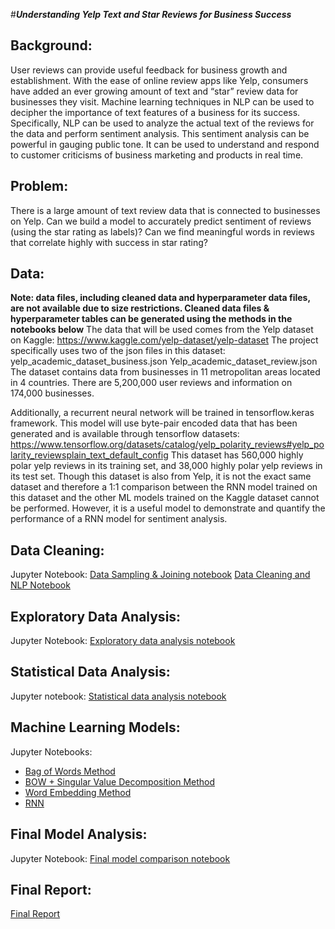 #___Understanding Yelp Text and Star Reviews for Business Success___
## Background:
User reviews can provide useful feedback for business growth and establishment. With the ease of online review apps like Yelp, consumers have added an ever growing amount of text and “star” review data for businesses they visit. Machine learning techniques in NLP can be used to decipher the importance of  text features of a business for its success. Specifically, NLP can be used to analyze the actual text of the reviews for the data and perform sentiment analysis. This sentiment analysis can be powerful in gauging public tone. It can be used to understand and respond to customer criticisms of business marketing and products in real time. 

## Problem: 
There is a large amount of text review data that is connected to businesses on Yelp. Can we build a model to accurately predict sentiment of reviews (using the star rating as labels)? Can we find meaningful words in reviews that correlate highly with success in star rating? 

## Data:
**Note: data files, including cleaned data and hyperparameter data files, are not available due to size restrictions. Cleaned data files & hyperparameter tables can be generated using the methods in the notebooks below**
The data that will be used comes from the Yelp dataset on Kaggle: https://www.kaggle.com/yelp-dataset/yelp-dataset 
The project specifically uses two of the json files in this dataset: 
yelp_academic_dataset_business.json
Yelp_academic_dataset_review.json
The dataset contains data from businesses in 11 metropolitan areas located in 4 countries. There are 5,200,000 user reviews and information on 174,000 businesses.

Additionally, a recurrent neural network will be trained in tensorflow.keras framework. This model will use byte-pair encoded data that has been generated and is available through tensorflow datasets: https://www.tensorflow.org/datasets/catalog/yelp_polarity_reviews#yelp_polarity_reviewsplain_text_default_config
This dataset has 560,000 highly polar yelp reviews in its training set, and 38,000 highly polar yelp reviews in its test set. Though this dataset is also from Yelp, it is not the exact same dataset and therefore a 1:1 comparison between the RNN model trained on this dataset and the other ML models trained on the Kaggle dataset cannot be performed. However, it is a useful model to demonstrate and quantify the performance of a RNN model for sentiment analysis. 

## Data Cleaning:
Jupyter Notebook: [Data Sampling & Joining notebook](https://github.com/gksullan/yelp_review_sentiment_analysis/blob/master/data_sampling_joining.ipynb)
[Data Cleaning and NLP Notebook](https://github.com/gksullan/yelp_review_sentiment_analysis/blob/master/data_cleaning_NLP.ipynb)

## Exploratory Data Analysis:
Jupyter Notebook: [Exploratory data analysis notebook](https://github.com/gksullan/yelp_review_sentiment_analysis/blob/master/exploratory_data_analysis.ipynb)

## Statistical Data Analysis:
Jupyter notebook: [Statistical data analysis notebook](https://github.com/gksullan/yelp_review_sentiment_analysis/blob/master/statistical_analysis.ipynb)

## Machine Learning Models:
Jupyter Notebooks: 
- [Bag of Words Method](https://github.com/gksullan/yelp_review_sentiment_analysis/blob/master/sentiment_analysis_bow.ipynb)
- [BOW + Singular Value Decomposition Method](https://github.com/gksullan/yelp_review_sentiment_analysis/blob/master/sentiment_analysis_svd.ipynb)
- [Word Embedding Method](https://github.com/gksullan/yelp_review_sentiment_analysis/blob/master/sentiment_analysis_embeddings.ipynb)
- [RNN](https://github.com/gksullan/yelp_review_sentiment_analysis/blob/master/sentiment_analysis_RNN.ipynb)

## Final Model Analysis:
Jupyter Notebook: [Final model comparison notebook](https://github.com/gksullan/yelp_review_sentiment_analysis/blob/master/final_model_analysis.ipynb)

## Final Report:
[Final Report](https://github.com/gksullan/yelp_review_sentiment_analysis/blob/master/reports/Capstone%202%20Final%20Report.pdf)







